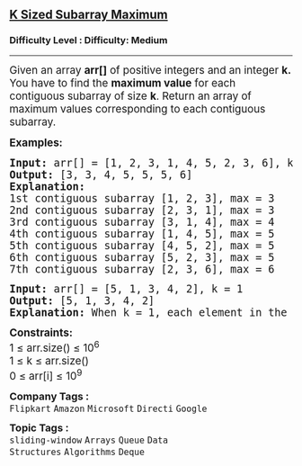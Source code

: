 <h2><a href="https://www.geeksforgeeks.org/problems/maximum-of-all-subarrays-of-size-k3101/1?page=1&category=sliding-window&sortBy=submissions">K Sized Subarray Maximum</a></h2><h3>Difficulty Level : Difficulty: Medium</h3><hr><div class="problems_problem_content__Xm_eO"><p><span style="font-size: 14pt;">Given an array&nbsp;<strong>arr[]</strong> of positive integers and an integer <strong>k.</strong> You have to find the <strong>maximum value</strong> for each contiguous subarray of size <strong>k</strong>. Return an array of maximum values corresponding to each contiguous subarray.</span></p>
<p><span style="font-size: 14pt;"><strong>Examples:</strong></span></p>
<pre><span style="font-size: 14pt;"><strong>Input: </strong>arr[] = [1, 2, 3, 1, 4, 5, 2, 3, 6], k = 3
<strong>Output: </strong>[3, 3, 4, 5, 5, 5, 6]
<strong>Explanation: </strong>
1st contiguous subarray [1, 2, 3], max = 3
2nd contiguous subarray [2, 3, 1], max = 3
3rd contiguous subarray [3, 1, 4], max = 4<br></span><span style="font-size: 14pt;">4th contiguous subarray [1, 4, 5], max = 5<br>5th contiguous subarray [4, 5, 2], max = 5<br></span><span style="font-size: 14pt;">6th contiguous subarray [5, 2, 3], max = 5<br>7th contiguous subarray [2, 3, 6], max = 6<br></span></pre>
<pre><span style="font-size: 14pt;"><strong>Input: </strong>arr[] = [5, 1, 3, 4, 2], k = 1
<strong>Output: </strong>[5, 1, 3, 4, 2]
<strong>Explanation: </strong>When k = 1, each element in the array is its own subarray, so the output is simply the same array
</span></pre>
<p><span style="font-size: 14pt;"><strong>Constraints:</strong><br>1 ≤ arr.size() ≤ 10<sup>6</sup><br>1 ≤ k ≤ arr.size()<br>0 ≤ arr[i] ≤ 10<sup>9</sup></span></p></div><p><span style=font-size:18px><strong>Company Tags : </strong><br><code>Flipkart</code>&nbsp;<code>Amazon</code>&nbsp;<code>Microsoft</code>&nbsp;<code>Directi</code>&nbsp;<code>Google</code>&nbsp;<br><p><span style=font-size:18px><strong>Topic Tags : </strong><br><code>sliding-window</code>&nbsp;<code>Arrays</code>&nbsp;<code>Queue</code>&nbsp;<code>Data Structures</code>&nbsp;<code>Algorithms</code>&nbsp;<code>Deque</code>&nbsp;